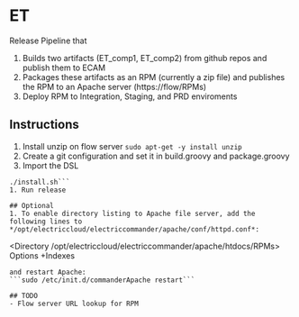 # ET

Release Pipeline that
1. Builds two artifacts (ET_comp1, ET_comp2) from github repos and publish them to ECAM
1. Packages these artifacts as an RPM (currently a zip file) and publishes the RPM to an Apache server (https://flow/RPMs)
1. Deploy RPM to Integration, Staging, and PRD enviroments

## Instructions
1. Install unzip on flow server ```sudo apt-get -y install unzip```
1. Create a git configuration and set it in build.groovy and package.groovy
1. Import the DSL
```
./install.sh```
1. Run release

## Optional
1. To enable directory listing to Apache file server, add the following lines to */opt/electriccloud/electriccommander/apache/conf/httpd.conf*:
```
<Directory /opt/electriccloud/electriccommander/apache/htdocs/RPMs>
  Options +Indexes
</Directory>
```
and restart Apache:
```sudo /etc/init.d/commanderApache restart```

## TODO
- Flow server URL lookup for RPM